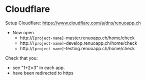 # Cloudflare

Setup Cloudflare: https://www.cloudflare.com/a/dns/renuoapp.ch

* Now open
  * http://`[project-name]`-master.renuoapp.ch/home/check
  * http://`[project-name]`-develop.renuoapp.ch/home/check
  * http://`[project-name]`-testing.renuoapp.ch/home/check

Check that you:
* see "1+2=3" in each app.
* have been redirected to https

